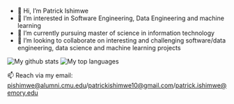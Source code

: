 - 👋 Hi, I’m Patrick Ishimwe
- 👀 I’m interested in Software Engineering, Data Engineering and machine learning
- 🌱 I’m currently pursuing master of science in information technology
- 💞️ I’m looking to collaborate on interesting and challenging software/data engineering, data science and machine learning projects

![My github stats](https://github-readme-stats.vercel.app/api?username=pattyish&show_icons=true&theme=tokyonight)
![My top languages](https://github-readme-stats.anuraghazra1.vercel.app/api/top-langs/?username=pattyish&layout=compact&theme=tokyonight)



📫 Reach via my email: pishimwe@alumni.cmu.edu/patrickishimwe10@gmail.com/patrick.ishimwe@emory.edu

<!---
pattyish/pattyish is a ✨ special ✨ repository because its `README.md` (this file) appears on your GitHub profile.
You can click the Preview link to take a look at your changes.
--->
